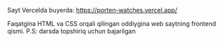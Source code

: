 Sayt Vercelda buyerda: https://porten-watches.vercel.app/

Faqatgina HTML va CSS orqali qilingan oddiygina web saytning frontend qismi. 
P.S: darsda topshiriq uchun bajarilgan
